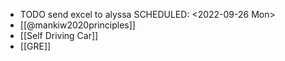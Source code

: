 - TODO send excel to alyssa
  SCHEDULED: <2022-09-26 Mon>
- [[@mankiw2020principles]]
- [[Self Driving Car]]
- [[GRE]]